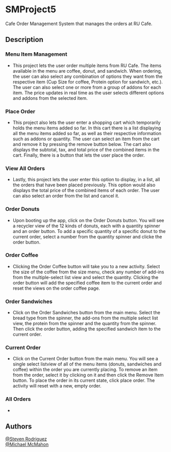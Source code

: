 # **SMProject5**
Cafe Order Management System that manages the orders at RU Cafe.

## **Description**

  ### **Menu Item Management**
  - This project lets the user order multiple items from RU Cafe. The items available in the menu are coffee, donut, and sandwich. When ordering, the user can also select any combination of options they want from the respective item (Cup Size for coffee, Protein option for sandwich, etc.). The user can also select one or more from a group of addons for each item. The price updates in real time as the user selects different options and addons from the selected item. 

  ### **Place Order**
  - This project also lets the user enter a shopping cart which temporarily holds the menu items added so far. In this cart there is a list displaying all the menu items added so far, as well as their respective information such as addons or quantity. The user can select an item from the cart and remove it by pressing the remove button below. The cart also displays the subtotal, tax, and total price of the combined items in the cart. Finally, there is a button that lets the user place the order.

  ### **View All Orders**
  - Lastly, this project lets the user enter this option to display, in a list, all the orders that have been placed previously. This option would also displays the total price of the combined items of each order. The user can also select an order from the list and cancel it.

### **Order Donuts**
  - Upon booting up the app, click on the Order Donuts button. You will see a recycler view of the 12 kinds of donuts, each with a quantity spinner and an order button. To add a specific quantity of a specific donut to the current order, select a number from the quantity spinner and clicke the order button.

### **Order Coffee**
  - Clicking the Order Coffee button will take you to a new activity. Select the size of the coffee from the size menu, check any number of add-ins from the multiple-select list view and select the quantity. Clicking the order button will add the specified coffee item to the current order and reset the views on the order coffee page.

### **Order Sandwiches**
  - Click on the Order Sandwiches button from the main menu. Select the bread type from the spinner, the add-ons from the multiple select list view, the protein from the spinner and the quantity from the spinner. Then click the order button, adding the specified sandwich item to the current order.

### **Current Order**
  - Click on the Current Order button from the main menu. You will see a single select listview of all of the menu items (donuts, sandwiches and coffee) within the order you are currently placing. To remove an item from the order, select it by clicking on it and then click the Remove Item button. To place the order in its current state, click place order. The activity will reset with a new, empty order.

### **All Orders**
  - 

## Authors
[@Steven Rodriguez](https://github.com/BruhBruh555)
<br>
[@Michael McMahon](https://github.com/MichaelAaronMcMahon)
